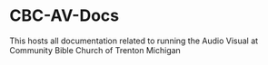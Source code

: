 # CBC-AV-Docs
This hosts all documentation related to running the Audio Visual at Community Bible Church of Trenton Michigan
